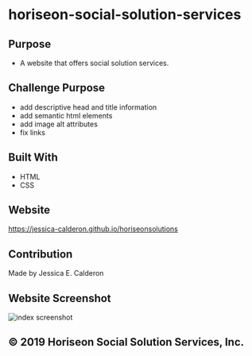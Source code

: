 # horiseon-social-solution-services

## Purpose
* A website that offers social solution services.

## Challenge Purpose
* add descriptive head and title information
*  add semantic html elements
* add image alt attributes
* fix links

## Built With
* HTML
* CSS

## Website
https://jessica-calderon.github.io/horiseonsolutions

## Contribution
Made by Jessica E. Calderon

## Website Screenshot
![index screenshot](./assets/images/horiseon.jpg "homepage screenshot")

## &copy; 2019 Horiseon Social Solution Services, Inc.

